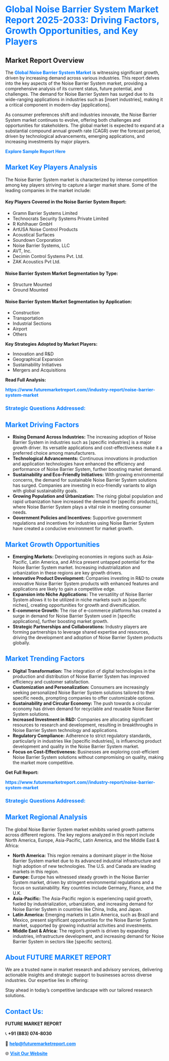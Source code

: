 <h1 style="color: #007BFF;">Global Noise Barrier System Market Report 2025-2033: Driving Factors, Growth Opportunities, and Key Players</h1>

<section id="overview">
<h2>Market Report Overview</h2>
<p>The <a href="https://www.futuremarketreport.com//industry-report/noise-barrier-system-market" style="color: #007BFF; text-decoration: none;"><strong>Global Noise Barrier System Market</strong></a> is witnessing significant growth, driven by increasing demand across various industries. This report delves into the key aspects of the Noise Barrier System market, providing a comprehensive analysis of its current status, future potential, and challenges. The demand for Noise Barrier System has surged due to its wide-ranging applications in industries such as [insert industries], making it a critical component in modern-day [applications].</p>
<p>As consumer preferences shift and industries innovate, the Noise Barrier System market continues to evolve, offering both challenges and opportunities for stakeholders. The global market is expected to expand at a substantial compound annual growth rate (CAGR) over the forecast period, driven by technological advancements, emerging applications, and increasing investments by major players.</p>
</section>

<section id="overview">
<p><a href="https://www.futuremarketreport.com//request-sample/reportId=92056" style="color: #007BFF; text-decoration: none;"><strong>Explore Sample Report Here</strong></a></p>
</section>

<section id="key-players">
<h2 style="color: #007BFF;">Market Key Players Analysis</h2>
<p>The Noise Barrier System market is characterized by intense competition among key players striving to capture a larger market share. Some of the leading companies in the market include:</p>
<h4>Key Players Covered in the Noise Barrier System Report:</h4>
<ul><li>Gramn Barrier Systems Limited</li><li>Technocrats Security Systems Private Limited</li><li>R Kohlhauer GmbH</li><li>ArtUSA Noise Control Products</li><li>Acoustical Surfaces</li><li>Soundown Corporation</li><li>Noise Barrier Systems, LLC</li><li>AVT, Inc.</li><li>Decimin Control Systems Pvt. Ltd.</li><li>ZAK Acoustics Pvt Ltd.</li></ul>
<h4>Noise Barrier System Market Segmentation by Type:</h4>
<ul><li>Structure Mounted</li><li>Ground Mounted</li></ul>

<h4>Noise Barrier System Market Segmentation by Application:</h4>
<ul><li>Construction</li><li>Transportation</li><li>Industrial Sections</li><li>Airport</li><li>Others</li></ul>
<p><strong>Key Strategies Adopted by Market Players:</strong></p>
<ul>
<li>Innovation and R&D</li>
<li>Geographical Expansion</li>
<li>Sustainability Initiatives</li>
<li>Mergers and Acquisitions</li>
</ul>
</section>

<section>
<p><strong>Read Full Analysis: </strong></p><a href="https://www.futuremarketreport.com//industry-report/noise-barrier-system-market" style="color: #007BFF; text-decoration: none;"><strong>https://www.futuremarketreport.com//industry-report/noise-barrier-system-market</strong></a>
<h3 style="color: #007BFF;">Strategic Questions Addressed:</h3>
</section>

<section id="driving-factors">
<h2 style="color: #007BFF;">Market Driving Factors</h2>
<ul>
<li><strong>Rising Demand Across Industries:</strong> The increasing adoption of Noise Barrier System in industries such as [specific industries] is a major growth driver. Its versatile applications and cost-effectiveness make it a preferred choice among manufacturers.</li>
<li><strong>Technological Advancements:</strong> Continuous innovations in production and application technologies have enhanced the efficiency and performance of Noise Barrier System, further boosting market demand.</li>
<li><strong>Sustainability and Eco-Friendly Initiatives:</strong> With growing environmental concerns, the demand for sustainable Noise Barrier System solutions has surged. Companies are investing in eco-friendly variants to align with global sustainability goals.</li>
<li><strong>Growing Population and Urbanization:</strong> The rising global population and rapid urbanization have increased the demand for [specific products], where Noise Barrier System plays a vital role in meeting consumer needs.</li>
<li><strong>Government Policies and Incentives:</strong> Supportive government regulations and incentives for industries using Noise Barrier System have created a conducive environment for market growth.</li>
</ul>
</section>

<section id="growth-opportunities">
<h2 style="color: #007BFF;">Market Growth Opportunities</h2>
<ul>
<li><strong>Emerging Markets:</strong> Developing economies in regions such as Asia-Pacific, Latin America, and Africa present untapped potential for the Noise Barrier System market. Increasing industrialization and urbanization in these regions are key growth drivers.</li>
<li><strong>Innovative Product Development:</strong> Companies investing in R&D to create innovative Noise Barrier System products with enhanced features and applications are likely to gain a competitive edge.</li>
<li><strong>Expansion into Niche Applications:</strong> The versatility of Noise Barrier System allows it to be utilized in niche markets such as [specific niches], creating opportunities for growth and diversification.</li>
<li><strong>E-commerce Growth:</strong> The rise of e-commerce platforms has created a surge in demand for Noise Barrier System used in [specific applications], further boosting market growth.</li>
<li><strong>Strategic Partnerships and Collaborations:</strong> Industry players are forming partnerships to leverage shared expertise and resources, driving the development and adoption of Noise Barrier System products globally.</li>
</ul>
</section>

<section id="trending-factors">
<h2 style="color: #007BFF;">Market Trending Factors</h2>
<ul>
<li><strong>Digital Transformation:</strong> The integration of digital technologies in the production and distribution of Noise Barrier System has improved efficiency and customer satisfaction.</li>
<li><strong>Customization and Personalization:</strong> Consumers are increasingly seeking personalized Noise Barrier System solutions tailored to their specific needs, prompting companies to offer customizable options.</li>
<li><strong>Sustainability and Circular Economy:</strong> The push towards a circular economy has driven demand for recyclable and reusable Noise Barrier System solutions.</li>
<li><strong>Increased Investment in R&D:</strong> Companies are allocating significant resources to research and development, resulting in breakthroughs in Noise Barrier System technology and applications.</li>
<li><strong>Regulatory Compliance:</strong> Adherence to strict regulatory standards, particularly in industries like [specific industries], is influencing product development and quality in the Noise Barrier System market.</li>
<li><strong>Focus on Cost-Effectiveness:</strong> Businesses are exploring cost-efficient Noise Barrier System solutions without compromising on quality, making the market more competitive.</li>
</ul>
</section>

<section>
<p><strong>Get Full Report: </strong></p><a href="https://www.futuremarketreport.com//industry-report/noise-barrier-system-market" style="color: #007BFF; text-decoration: none;"><strong>https://www.futuremarketreport.com//industry-report/noise-barrier-system-market</strong></a>
<h3 style="color: #007BFF;">Strategic Questions Addressed:</h3>
</section>


<section id="regional-analysis">
<h2 style="color: #007BFF;">Market Regional Analysis</h2>
<p>The global Noise Barrier System market exhibits varied growth patterns across different regions. The key regions analyzed in this report include North America, Europe, Asia-Pacific, Latin America, and the Middle East & Africa:</p>
<ul>
<li><strong>North America:</strong> This region remains a dominant player in the Noise Barrier System market due to its advanced industrial infrastructure and high adoption of new technologies. The U.S. and Canada are leading markets in this region.</li>
<li><strong>Europe:</strong> Europe has witnessed steady growth in the Noise Barrier System market, driven by stringent environmental regulations and a focus on sustainability. Key countries include Germany, France, and the U.K.</li>
<li><strong>Asia-Pacific:</strong> The Asia-Pacific region is experiencing rapid growth, fueled by industrialization, urbanization, and increasing demand for Noise Barrier System in countries like China, India, and Japan.</li>
<li><strong>Latin America:</strong> Emerging markets in Latin America, such as Brazil and Mexico, present significant opportunities for the Noise Barrier System market, supported by growing industrial activities and investments.</li>
<li><strong>Middle East & Africa:</strong> The region’s growth is driven by expanding industries, infrastructure development, and increasing demand for Noise Barrier System in sectors like [specific sectors].</li>
</ul>
</section>

<footer>
<h2 style="color: #007BFF;">About FUTURE MARKET REPORT</h2>
<p>We are a trusted name in market research and advisory services, delivering actionable insights and strategic support to businesses across diverse industries. Our expertise lies in offering:</p>

<p>Stay ahead in today’s competitive landscape with our tailored research solutions.</p>

<h2 style="color: #007BFF;">Contact Us:</h2>
<p><strong>FUTURE MARKET REPORT</strong></p>
<p>📞 <strong>+91 (883) 074-8030</strong></p>
<p>📧 <strong><a href="mailto:help@futuremarketreport.com" style="color: #007BFF;">help@futuremarketreport.com</a></strong></p>
<p>🌐 <strong><a href="https://www.futuremarketreport.com/" style="color: #007BFF;">Visit Our Website</a></strong></p>
</footer>